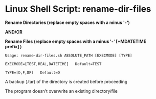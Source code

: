 # Linux Shell Script: rename-dir-files

**Rename Directories (replace empty spaces with a minus '-')**

**AND/OR**

**Rename Files       (replace empty spaces with a minus '-' [+MDATETIME prefix] )**

```Usage: rename-dir-files.sh ABSOLUTE_PATH [EXECMODE] [TYPE]```

```EXECMODE=[TEST,REAL,DATETIME]   Default=TEST```

```TYPE=[D,F,DF]   Default=D```

A backup (.tar) of the directory is created before proceeding

The program doesn't overwrite an existing directory/file
